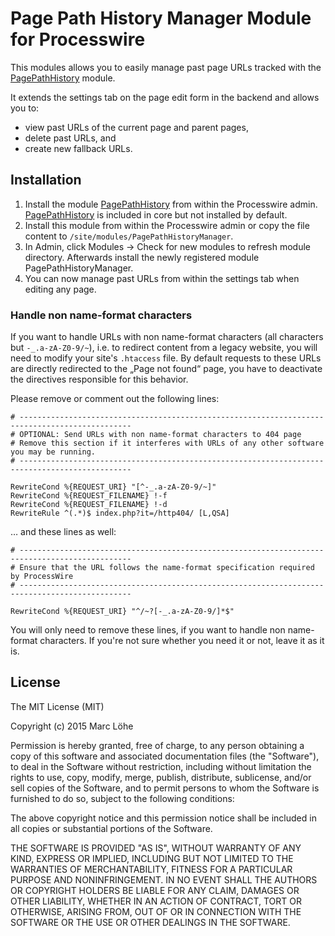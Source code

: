 # Page Path History Manager Module for Processwire

This modules allows you to easily manage past page URLs tracked with the  [PagePathHistory] module.

It extends the settings tab on the page edit form in the backend and allows you to:

* view past URLs of the current page and parent pages,
* delete past URLs, and
* create new fallback URLs.

## Installation

1. Install the module [PagePathHistory] from within the Processwire admin. [PagePathHistory] is included in core but not installed by default.
2. Install this module from within the Processwire admin or copy the file content to `/site/modules/PagePathHistoryManager`.
3. In Admin, click Modules → Check for new modules to refresh module directory. Afterwards install the newly registered module PagePathHistoryManager.
4. You can now manage past URLs from within the settings tab when editing any page.

### Handle non name-format characters

If you want to handle URLs with non name-format characters (all characters but `-_.a-zA-Z0-9/~`), i.e. to redirect content from a legacy website, you will need to modify your site's `.htaccess` file. By default requests to these URLs are directly redirected to the „Page not found“ page, you have to deactivate the directives responsible for this behavior.

Please remove or comment out the following lines:

    # -----------------------------------------------------------------------------------------------
    # OPTIONAL: Send URLs with non name-format characters to 404 page
    # Remove this section if it interferes with URLs of any other software you may be running.
    # -----------------------------------------------------------------------------------------------

    RewriteCond %{REQUEST_URI} "[^-_.a-zA-Z0-9/~]"
    RewriteCond %{REQUEST_FILENAME} !-f
    RewriteCond %{REQUEST_FILENAME} !-d
    RewriteRule ^(.*)$ index.php?it=/http404/ [L,QSA]

… and these lines as well:

    # -----------------------------------------------------------------------------------------------
    # Ensure that the URL follows the name-format specification required by ProcessWire
    # -----------------------------------------------------------------------------------------------

    RewriteCond %{REQUEST_URI} "^/~?[-_.a-zA-Z0-9/]*$"

You will only need to remove these lines, if you want to handle non name-format characters. If you're not sure whether you need it or not, leave it as it is.

## License

The MIT License (MIT)

Copyright (c) 2015 Marc Löhe

Permission is hereby granted, free of charge, to any person obtaining a copy
of this software and associated documentation files (the "Software"), to deal
in the Software without restriction, including without limitation the rights
to use, copy, modify, merge, publish, distribute, sublicense, and/or sell
copies of the Software, and to permit persons to whom the Software is
furnished to do so, subject to the following conditions:

The above copyright notice and this permission notice shall be included in
all copies or substantial portions of the Software.

THE SOFTWARE IS PROVIDED "AS IS", WITHOUT WARRANTY OF ANY KIND, EXPRESS OR
IMPLIED, INCLUDING BUT NOT LIMITED TO THE WARRANTIES OF MERCHANTABILITY,
FITNESS FOR A PARTICULAR PURPOSE AND NONINFRINGEMENT. IN NO EVENT SHALL THE
AUTHORS OR COPYRIGHT HOLDERS BE LIABLE FOR ANY CLAIM, DAMAGES OR OTHER
LIABILITY, WHETHER IN AN ACTION OF CONTRACT, TORT OR OTHERWISE, ARISING FROM,
OUT OF OR IN CONNECTION WITH THE SOFTWARE OR THE USE OR OTHER DEALINGS IN
THE SOFTWARE.

[PagePathHistory]: https://github.com/ryancramerdesign/ProcessWire/blob/ccb1a190e7bb86e5/wire/modules/PagePathHistory.module